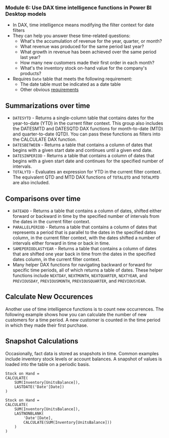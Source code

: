 ### Module 6: Use DAX time intelligence functions in Power BI Desktop models

-   In DAX, time intelligence means modifying the filter context for date filters
-   They can help you answer these time-related questions:
    -   What's the accumulation of revenue for the year, quarter, or month?
    -   What revenue was produced for the same period last year?
    -   What growth in revenue has been achieved over the same period last year?
    -   How many new customers made their first order in each month?
    -   What's the inventory stock on-hand value for the company's products?
-   Requires `Date` table that meets the following requirement:
    -   The date table must be indicated as a date table
    -   Other obvious <a href="https://learn.microsoft.com/en-us/training/modules/dax-power-bi-time-intelligence/2-functions">requirements</a>

## <b>Summarizations over time</b>

-   `DATESYTD` - Returns a single-column table that contains dates for the year-to-date (YTD) in the current filter context. This group also includes the DATESMTD and DATESQTD DAX functions for month-to-date (MTD) and quarter-to-date (QTD). You can pass these functions as filters into the CALCULATE DAX function.
-   `DATESBETWEEN` - Returns a table that contains a column of dates that begins with a given start date and continues until a given end date.
-   `DATESINPERIOD` - Returns a table that contains a column of dates that begins with a given start date and continues for the specified number of intervals.
-   `TOTALYTD` - Evaluates an expression for YTD in the current filter context. The equivalent QTD and MTD DAX functions of `TOTALQTD` and `TOTALMTD` are also included.

## <b>Comparisons over time</b>

-   `DATEADD` - Returns a table that contains a column of dates, shifted either forward or backward in time by the specified number of intervals from the dates in the current filter context.
-   `PARALLELPERIOD` - Returns a table that contains a column of dates that represents a period that is parallel to the dates in the specified dates column, in the current filter context, with the dates shifted a number of intervals either forward in time or back in time.
-   `SAMEPERIODLASTYEAR` - Returns a table that contains a column of dates that are shifted one year back in time from the dates in the specified dates column, in the current filter context.
-   Many helper DAX functions for navigating backward or forward for specific time periods, all of which returns a table of dates. These helper functions include `NEXTDAY`, `NEXTMONTH`, `NEXTQUARTER`, `NEXTYEAR`, and `PREVIOUSDAY`, `PREVIOUSMONTH`, `PREVIOUSQUARTER`, and `PREVIOUSYEAR`.

## Calculate New Occurences

Another use of time intelligence functions is to count new occurrences. The following example shows how you can calculate the number of new customers for a time period. A new customer is counted in the time period in which they made their first purchase.

## Snapshot Calculations

Occasionally, fact data is stored as snapshots in time. Common examples include inventory stock levels or account balances. A snapshot of values is loaded into the table on a periodic basis.

```
Stock on Hand =
CALCULATE(
    SUM(Inventory[UnitsBalance]),
    LASTDATE('Date'[Date])
)
```

```
Stock on Hand =
CALCULATE(
    SUM(Inventory[UnitsBalance]),
    LASTNONBLANK(
        'Date'[Date],
        CALCULATE(SUM(Inventory[UnitsBalance]))
    )
)
```
